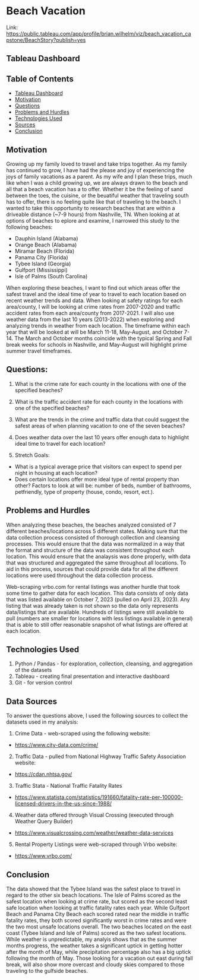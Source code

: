 # Beach Vacation
Link: https://public.tableau.com/app/profile/brian.wilhelm/viz/beach_vacation_capstone/BeachStory?publish=yes

## Tableau Dashboard


## Table of Contents
- [Tableau Dashboard](#tableau-dashboard)
- [Motivation](#motivation)
- [Questions](#questions)
- [Problems and Hurdles](#problems-and-hurdles)
- [Technologies Used](#technologies-used)
- [Sources](#data-sources)
- [Conclusion](#conclusion)

## Motivation
Growing up my family loved to travel and take trips together.  As my family has continued to grow, I have had the please and joy of experiencing the joys of family vacations as a parent.  As my wife and I plan these trips, much like when I was a child growing up, we are always drawn to the beach and all that a beach vacation has a to offer.  Whether it be the feeling of sand between the toes, the cuisine, or the beuatiful weather that traveling south has to offer, there is no feeling quite like that of traveling to the beach.  I  wanted to take this opportunity to research beaches that are within a driveable distance (~7-9 hours) from Nashville, TN.  When looking at at options of beaches to eplore and examine, I narrowed this study to the following beaches:

- Dauphin Island (Alabama)
- Orange Beach (Alabama)
- Miramar Beach (Florida)
- Panama City (Florida)
- Tybee Island (Georgia)
- Gulfport (Mississippi)
- Isle of Palms (South Carolina)

When exploring these beaches, I want to find out which areas offer the safest travel and the ideal time of year to travel to each location based on recent weather trends and data.  When looking at safety ratings for each area/county, I will be looking at crime rates from 2007-2020 and traffic accident rates from each area/county from 2017-2021.  I will also use weather data from the last 10 years (2013-2022) when exploring and analyzing trends in weather from each location.  The timeframe within each year that will be looked at will be March 11-18, May-August, and October 7-14.  The March and October months coincide with the typical Spring and Fall break weeks for schools in Nashville, and May-August will highlight prime summer travel timeframes.

## Questions:

1. What is the crime rate for each county in the locations with one of the specified beaches?
2. What is the traffic accident rate for each county in the locations with one of the specified beaches?
3. What are the trends in the crime and traffic data that could suggest the safest areas of when planning vacation to one of the seven beaches?
4. Does weather data over the last 10 years offer enough data to highlight ideal time to travel for each location?

5. Stretch Goals:
- What is a typical average price that visitors can expect to spend per night in housing at each location?
- Does certain locations offer more ideal type of rental property than other?  Factors to look at will be: number of beds, number of bathrooms, petfriendly, type of property (house, condo, resort, ect.).

## Problems and Hurdles
When analyzing these beaches, the beaches analyzed consisted of 7 different beaches/locations across 5 different states.  Making sure that the data collection process consisted of thorough collection and cleansing processes.  This would ensure that the data was normalized in a way that the format and structure of the data was consistent throughout each location.  This would ensure that the analaysis was done properly, with data that was structured and aggregated the same throughout all locations.  To aid in this process, sources that could provide data for all the different locations were used throughout the data collection process.  

Web-scraping vrbo.com for rental listings was another hurdle that took some time to gather data for each location.  This data consists of only data that was listed available on October 7, 2023 (pulled on April 23, 2023).  Any listing that was already taken is not shown so the data only represents data/listings that are available.  Hundreds of listings were still available to pull (numbers are smaller for locations with less listings available in general) that is able to still offer reasonable snapshot of what listings are offered at each location.

## Technologies Used
1. Python / Pandas - for exploration, collection, cleansing, and aggregation of the datasets
2. Tableau - creating final presentation and interactive dashboard
3. Git - for version control

## Data Sources
To answer the questions above, I used the following sources to collect the datasets used in my analysis:

1. Crime Data - web-scraped using the following website:
- https://www.city-data.com/crime/
2. Traffic Data - pulled from National Highway Traffic Safety Association website:
- https://cdan.nhtsa.gov/
3. Traffic Stata - National Traffic Fatality Rates
- https://www.statista.com/statistics/191660/fatality-rate-per-100000-licensed-drivers-in-the-us-since-1988/
4. Weather data offered through Visual Crossing (executed through Weather Query Builder)
- https://www.visualcrossing.com/weather/weather-data-services
5. Rental Property Listings were web-scraped through Vrbo website:
- https://www.vrbo.com/

## Conclusion
The data showed that the Tybee Island was the safest place to travel in regard to the other six beach locations.  The Isle of Palms scored as the safest location when looking at crime rate, but scored as the second least safe location when looking at traffic fatality rates each year.  While Gulfport Beach and Panama City Beach each scored rated near the middle in traffic fatality rates, they both scored significantly worst in crime rates and were the two most unsafe locations overall.  The two beaches located on the east coast (Tybee Island and Isle of Palms) scored as the two safest locations.  While weather is unpredictable, my analyis shows that as the summer months progress, the weather takes a significant uptick in getting hotter after the month of May, while precipitation percentage also has a big uptick following the month of May.  Those looking for a vacation out east during fall break, will also show more overcast and cloudy skies compared to those traveling to the gulfside beaches.
